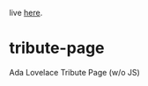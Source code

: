 live [here](https://dianapadre.github.io/tribute-page/).

# tribute-page
Ada Lovelace Tribute Page (w/o JS)
